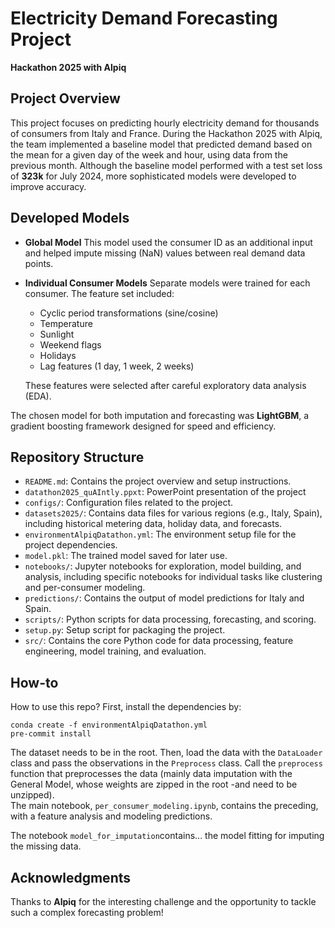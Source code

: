 # Electricity Demand Forecasting Project
**Hackathon 2025 with Alpiq**

## Project Overview

This project focuses on predicting hourly electricity demand for thousands of consumers from Italy and France. During the Hackathon 2025 with Alpiq, the team implemented a baseline model that predicted demand based on the mean for a given day of the week and hour, using data from the previous month. Although the baseline model performed with a test set loss of **323k** for July 2024, more sophisticated models were developed to improve accuracy.

## Developed Models

- **Global Model**
  This model used the consumer ID as an additional input and helped impute missing (NaN) values between real demand data points.

- **Individual Consumer Models**
  Separate models were trained for each consumer. The feature set included:
  - Cyclic period transformations (sine/cosine)
  - Temperature
  - Sunlight
  - Weekend flags
  - Holidays
  - Lag features (1 day, 1 week, 2 weeks)

  These features were selected after careful exploratory data analysis (EDA).

The chosen model for both imputation and forecasting was **LightGBM**, a gradient boosting framework designed for speed and efficiency.

## Repository Structure

- `README.md`: Contains the project overview and setup instructions.
- `datathon2025_quAIntly.ppxt`: PowerPoint presentation of the project
- `configs/`: Configuration files related to the project.
- `datasets2025/`: Contains data files for various regions (e.g., Italy, Spain), including historical metering data, holiday data, and forecasts.
- `environmentAlpiqDatathon.yml`: The environment setup file for the project dependencies.
- `model.pkl`: The trained model saved for later use.
- `notebooks/`: Jupyter notebooks for exploration, model building, and analysis, including specific notebooks for individual tasks like clustering and per-consumer modeling.
- `predictions/`: Contains the output of model predictions for Italy and Spain.
- `scripts/`: Python scripts for data processing, forecasting, and scoring.
- `setup.py`: Setup script for packaging the project.
- `src/`: Contains the core Python code for data processing, feature engineering, model training, and evaluation.

## How-to
How to use this repo? First, install the dependencies by:
```
conda create -f environmentAlpiqDatathon.yml
pre-commit install
```
The dataset needs to be in the root. Then, load the data with the `DataLoader` class and pass the observations in the `Preprocess` class. Call the `preprocess` function that preprocesses the data (mainly data imputation with the General Model, whose weights are zipped in the root -and need to be unzipped).<br>
The main notebook, `per_consumer_modeling.ipynb`, contains the preceding, with a feature analysis and modeling predictions.

The notebook `model_for_imputation`contains... the model fitting for imputing the missing data.

## Acknowledgments

Thanks to **Alpiq** for the interesting challenge and the opportunity to tackle such a complex forecasting problem!
